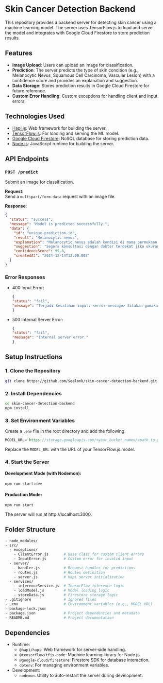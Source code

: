 # Skin Cancer Detection Backend

This repository provides a backend server for detecting skin cancer using a machine learning model. The server uses TensorFlow.js to load and serve the model and integrates with Google Cloud Firestore to store prediction results.

## Features

- **Image Upload**: Users can upload an image for classification.
- **Prediction**: The server predicts the type of skin condition (e.g., Melanocytic Nevus, Squamous Cell Carcinoma, Vascular Lesion) with a confidence score and provides an explanation and suggestion.
- **Data Storage**: Stores prediction results in Google Cloud Firestore for future reference.
- **Custom Error Handling**: Custom exceptions for handling client and input errors.

## Technologies Used

- [Hapi.js](https://hapi.dev/): Web framework for building the server.
- [TensorFlow.js](https://www.tensorflow.org/js): For loading and serving the ML model.
- [Google Cloud Firestore](https://cloud.google.com/firestore): NoSQL database for storing prediction data.
- [Node.js](https://nodejs.org/): JavaScript runtime for building the server.

## API Endpoints

### `POST /predict`

Submit an image for classification.

**Request**:  
Send a `multipart/form-data` request with an image file.

**Response**:
```json
{
  "status": "success",
  "message": "Model is predicted successfully.",
  "data": {
    "id": "unique-prediction-id",
    "result": "Melanocytic nevus",
    "explanation": "Melanocytic nevus adalah kondisi di mana permukaan kulit memiliki bercak warna yang berasal dari sel-sel melanosit, yakni pembentukan warna kulit dan rambut.",
    "suggestion": "Segera konsultasi dengan dokter terdekat jika ukuran semakin membesar dengan cepat, mudah luka atau berdarah.",
    "confidenceScore": 99.8,
    "createdAt": "2024-12-14T12:00:00Z"
  }
}
```

### Error Responses

- 400 Input Error:
  ```json
  {
  "status": "fail",
  "message": "Terjadi kesalahan input: <error-message> Silakan gunakan foto lain."
  }
  ```
- 500 Internal Server Error:
  ```json
  {
  "status": "fail",
  "message": "Internal server error."
  }
  ```

## Setup Instructions

### 1. Clone the Repository

```bash
git clone https://github.com/Sealonk/skin-cancer-detection-backend.git
```

### 2. Install Dependencies

```bash
cd skin-cancer-detection-backend
npm install
```

### 3. Set Environment Variables

Create a `.env` file in the root directory and add the following:

```rust
MODEL_URL='https://storage.googleapis.com/<your_bucket_name>/<path_to_your_model.json>'
```

Replace the `MODEL_URL` with the URL of your TensorFlow.js model.

### 4. Start the Server

#### Development Mode (with Nodemon):

```bash
npm run start:dev
```

#### Production Mode:

```bash
npm run start
```

The server will run at http://localhost:3000.

## Folder Structure

```bash
- node_modules/
- src/
  - exceptions/
    - ClientError.js       # Base class for custom client errors
    - InputError.js        # Custom error for invalid input
  - server/
    - handler.js           # Request handler for predictions
    - routes.js            # Routes definition
    - server.js            # Hapi server initialization
  - services/
    - inferenceService.js  # TensorFlow inference logic
    - loadModel.js         # Model loading logic
    - storeData.js         # Firestore storage logic
- .gitignore               # Ignored files
- .env                     # Environment variables (e.g., MODEL_URL)
- package-lock.json
- package.json             # Project dependencies and metadata
- README.md                # Project documentation
```

## Dependencies

- Runtime:
  - `@hapi/hapi`: Web framework for server-side handling.
  - `@tensorflow/tfjs-nod`e: Machine learning library for Node.js.
  - `@google-cloud/firestore`: Firestore SDK for database interaction.
  - `dotenv`: For managing environment variables.
- Development:
  - `nodemon`: Utility to auto-restart the server during development.
